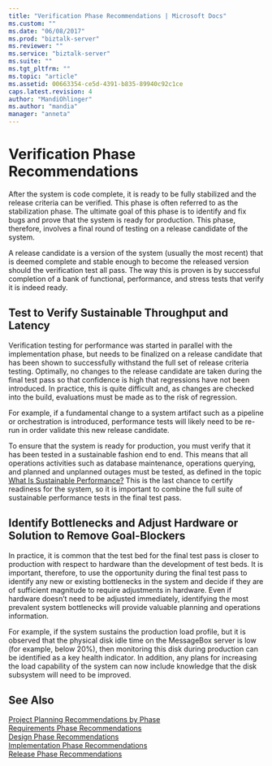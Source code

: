 ```yaml
---
title: "Verification Phase Recommendations | Microsoft Docs"
ms.custom: ""
ms.date: "06/08/2017"
ms.prod: "biztalk-server"
ms.reviewer: ""
ms.service: "biztalk-server"
ms.suite: ""
ms.tgt_pltfrm: ""
ms.topic: "article"
ms.assetid: 00663354-ce5d-4391-b835-89940c92c1ce
caps.latest.revision: 4
author: "MandiOhlinger"
ms.author: "mandia"
manager: "anneta"
---
```

# Verification Phase Recommendations
After the system is code complete, it is ready to be fully stabilized and the release criteria can be verified. This phase is often referred to as the stabilization phase. The ultimate goal of this phase is to identify and fix bugs and prove that the system is ready for production. This phase, therefore, involves a final round of testing on a release candidate of the system.  
  
 A release candidate is a version of the system (usually the most recent) that is deemed complete and stable enough to become the released version should the verification test all pass. The way this is proven is by successful completion of a bank of functional, performance, and stress tests that verify it is indeed ready.  
  
## Test to Verify Sustainable Throughput and Latency  
 Verification testing for performance was started in parallel with the implementation phase, but needs to be finalized on a release candidate that has been shown to successfully withstand the full set of release criteria testing. Optimally, no changes to the release candidate are taken during the final test pass so that confidence is high that regressions have not been introduced. In practice, this is quite difficult and, as changes are checked into the build, evaluations must be made as to the risk of regression.  
  
 For example, if a fundamental change to a system artifact such as a pipeline or orchestration is introduced, performance tests will likely need to be re-run in order validate this new release candidate.  
  
 To ensure that the system is ready for production, you must verify that it has been tested in a sustainable fashion end to end. This means that all operations activities such as database maintenance, operations querying, and planned and unplanned outages must be tested, as defined in the topic [What Is Sustainable Performance?](../core/what-is-sustainable-performance.md) This is the last chance to certify readiness for the system, so it is important to combine the full suite of sustainable performance tests in the final test pass.  
  
## Identify Bottlenecks and Adjust Hardware or Solution to Remove Goal-Blockers  
 In practice, it is common that the test bed for the final test pass is closer to production with respect to hardware than the development of test beds.  It is important, therefore, to use the opportunity during the final test pass to identify any new or existing bottlenecks in the system and decide if they are of sufficient magnitude to require adjustments in hardware. Even if hardware doesn’t need to be adjusted immediately, identifying the most prevalent system bottlenecks will provide valuable planning and operations information.  
  
 For example, if the system sustains the production load profile, but it is observed that the physical disk idle time on the MessageBox server is low (for example, below 20%), then monitoring this disk during production can be identified as a key health indicator. In addition, any plans for increasing the load capability of the system can now include knowledge that the disk subsystem will need to be improved.  
  
## See Also  
 [Project Planning Recommendations by Phase](../core/project-planning-recommendations-by-phase.md)   
 [Requirements Phase Recommendations](../core/requirements-phase-recommendations.md)   
 [Design Phase Recommendations](../core/design-phase-recommendations.md)   
 [Implementation Phase Recommendations](../core/implementation-phase-recommendations.md)   
 [Release Phase Recommendations](../core/release-phase-recommendations.md)